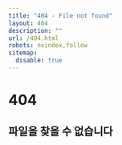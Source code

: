 ```yaml
---
title: "404 - File not found"
layout: 404
description: ""
url: /404.html
robots: noindex,follow
sitemap:
  disable: true
---
```


<div class="text-center py-5">
  <h1 class="display-1">404</h1>
  <h2>파일을 찾을 수 없습니다</h2>
</div>
